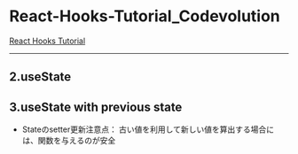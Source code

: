 # React-Hooks-Tutorial_Codevolution

[React Hooks Tutorial](https://www.youtube.com/playlist?list=PLC3y8-rFHvwisvxhZ135pogtX7_Oe3Q3A)

---

## 2.useState

## 3.useState with previous state

- Stateのsetter更新注意点： 古い値を利用して新しい値を算出する場合には、関数を与えるのが安全

